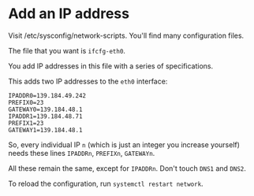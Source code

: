 # Add an IP address

Visit /etc/sysconfig/network-scripts.  You'll find many configuration files.

The file that you want is `ifcfg-eth0`.

You add IP addresses in this file with a series of specifications.

This adds two IP addresses to the `eth0` interface:

    IPADDR0=139.184.49.242
    PREFIX0=23
    GATEWAY0=139.184.48.1
    IPADDR1=139.184.48.71
    PREFIX1=23
    GATEWAY1=139.184.48.1

So, every individual IP `n` (which is just an integer you increase yourself)
needs these lines `IPADDRn`, `PREFIXn`, `GATEWAYn`.

All these remain the same, except for `IPADDRn`.  Don't touch `DNS1` and `DNS2`.

To reload the configuration, run `systemctl restart network`.
